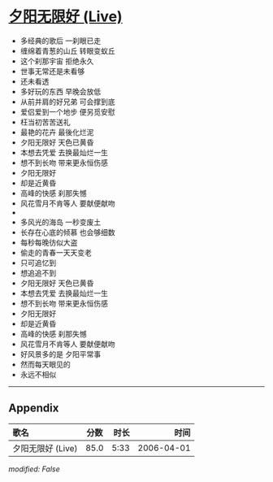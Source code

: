 # [夕阳无限好 (Live)](https://music.163.com/song?id=65893)

* 多经典的歌后 一刹眼已走
* 缠绵着青葱的山丘 转眼变蚁丘
* 这个刹那宇宙 拒绝永久
* 世事无常还是未看够
* 还未看透
* 多好玩的东西 早晚会放低
* 从前并肩的好兄弟 可会撑到底
* 爱侣爱到一个地步 便另觅安慰
* 枉当初苦苦送礼
* 最艳的花卉 最後化烂泥
* 夕阳无限好 天色已黄昏
* 本想去凭爱 去换最灿烂一生
* 想不到长吻 带来更永恒伤感
* 夕阳无限好
* 却是近黄昏
* 高峰的快感 刹那失憾
* 风花雪月不肯等人 要献便献吻
* 
* 多风光的海岛 一秒变废土
* 长存在心底的倾慕 也会够细数
* 每秒每晚彷似大盗
* 偷走的青春一天天变老
* 只可追忆到
* 想追追不到
* 夕阳无限好 天色已黄昏
* 本想去凭爱 去换最灿烂一生
* 想不到长吻 带来更永恒伤感
* 夕阳无限好
* 却是近黄昏
* 高峰的快感 刹那失憾
* 风花雪月不肯等人 要献便献吻
* 好风景多的是 夕阳平常事
* 然而每天眼见的
* 永远不相似


---

## Appendix

|歌名|分数|时长|时间|
|:---|:---:|---:|---:|
|夕阳无限好 (Live)|85.0|5:33|2006-04-01

*modified: False*